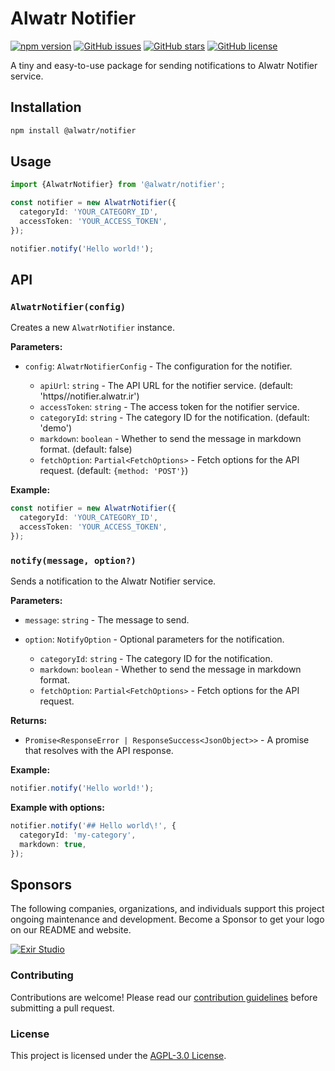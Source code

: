# Alwatr Notifier

[![npm version](https://img.shields.io/npm/v/@alwatr/notifier.svg?style=flat-square)](https://www.npmjs.com/package/@alwatr/notifier)
[![GitHub issues](https://img.shields.io/github/issues/alwatr/notifier.svg?style=flat-square)](https://github.com/alwatr/notifier/issues)
[![GitHub stars](https://img.shields.io/github/stars/alwatr/notifier.svg?style=flat-square)](https://github.com/alwatr/notifier/stargazers)
[![GitHub license](https://img.shields.io/github/license/alwatr/notifier.svg?style=flat-square)](https://github.com/alwatr/notifier/blob/master/LICENSE)

A tiny and easy-to-use package for sending notifications to Alwatr Notifier service.

## Installation

```bash
npm install @alwatr/notifier
```

## Usage

```ts
import {AlwatrNotifier} from '@alwatr/notifier';

const notifier = new AlwatrNotifier({
  categoryId: 'YOUR_CATEGORY_ID',
  accessToken: 'YOUR_ACCESS_TOKEN',
});

notifier.notify('Hello world!');
```

## API

### `AlwatrNotifier(config)`

Creates a new `AlwatrNotifier` instance.

**Parameters:**

- `config`: `AlwatrNotifierConfig` - The configuration for the notifier.

  - `apiUrl`: `string` - The API URL for the notifier service. (default: 'https//notifier.alwatr.ir')
  - `accessToken`: `string` - The access token for the notifier service.
  - `categoryId`: `string` - The category ID for the notification. (default: 'demo')
  - `markdown`: `boolean` - Whether to send the message in markdown format. (default: false)
  - `fetchOption`: `Partial<FetchOptions>` - Fetch options for the API request. (default: `{method: 'POST'}`)

**Example:**

```ts
const notifier = new AlwatrNotifier({
  categoryId: 'YOUR_CATEGORY_ID',
  accessToken: 'YOUR_ACCESS_TOKEN',
});
```

### `notify(message, option?)`

Sends a notification to the Alwatr Notifier service.

**Parameters:**

- `message`: `string` - The message to send.

- `option`: `NotifyOption` - Optional parameters for the notification.

  - `categoryId`: `string` - The category ID for the notification.
  - `markdown`: `boolean` - Whether to send the message in markdown format.
  - `fetchOption`: `Partial<FetchOptions>` - Fetch options for the API request.

**Returns:**

- `Promise<ResponseError | ResponseSuccess<JsonObject>>` - A promise that resolves with the API response.

**Example:**

```ts
notifier.notify('Hello world!');
```

**Example with options:**

```ts
notifier.notify('## Hello world\!', {
  categoryId: 'my-category',
  markdown: true,
});
```

## Sponsors

The following companies, organizations, and individuals support this project ongoing maintenance and development. Become a Sponsor to get your logo on our README and website.

[![Exir Studio](https://avatars.githubusercontent.com/u/181194967?s=200&v=4)](https://exirstudio.com)

### Contributing

Contributions are welcome! Please read our [contribution guidelines](https://github.com/Alwatr/.github/blob/next/CONTRIBUTING.md) before submitting a pull request.

### License

This project is licensed under the [AGPL-3.0 License](LICENSE).
